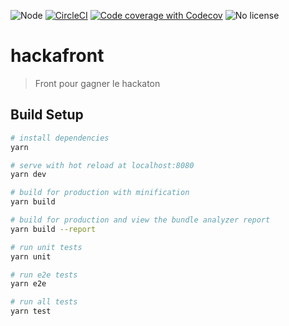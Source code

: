 ![Node](https://img.shields.io/badge/node-9.11.1-brightgreen.svg)
[![CircleCI](https://img.shields.io/circleci/project/github/socialement-competents/hackafront.svg)](https://circleci.com/gh/socialement-competents/hackafront)
[![Code coverage with Codecov](https://img.shields.io/codecov/c/github/socialement-competents/hackafront.svg)](https://codecov.io/gh/socialement-competents/hackafront)
![No license](https://img.shields.io/github/license/socialement-competents/hackafront.svg)

# hackafront

> Front pour gagner le hackaton

## Build Setup

``` bash
# install dependencies
yarn

# serve with hot reload at localhost:8080
yarn dev

# build for production with minification
yarn build

# build for production and view the bundle analyzer report
yarn build --report

# run unit tests
yarn unit

# run e2e tests
yarn e2e

# run all tests
yarn test
```
